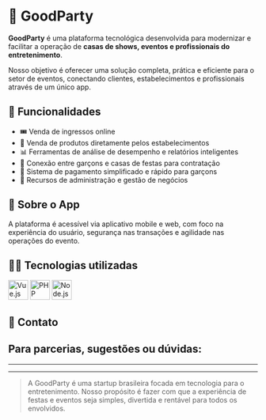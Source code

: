 # 🎉 GoodParty

**GoodParty** é uma plataforma tecnológica desenvolvida para modernizar e facilitar a operação de **casas de shows, eventos e profissionais do entretenimento**.

Nosso objetivo é oferecer uma solução completa, prática e eficiente para o setor de eventos, conectando clientes, estabelecimentos e profissionais através de um único app.

## 🚀 Funcionalidades

- 🎟️ Venda de ingressos online
- 🛒 Venda de produtos diretamente pelos estabelecimentos
- 📊 Ferramentas de análise de desempenho e relatórios inteligentes
- 🤝 Conexão entre garçons e casas de festas para contratação
- 💸 Sistema de pagamento simplificado e rápido para garçons
- 🧠 Recursos de administração e gestão de negócios

## 📱 Sobre o App

A plataforma é acessível via aplicativo mobile e web, com foco na experiência do usuário, segurança nas transações e agilidade nas operações do evento.

## 👨‍💻 Tecnologias utilizadas

<p align="left">
  <img src="https://cdn.jsdelivr.net/gh/devicons/devicon/icons/vuejs/vuejs-original.svg" height="40" alt="Vue.js"/>
  <img src="https://cdn.jsdelivr.net/gh/devicons/devicon/icons/php/php-original.svg" height="40" alt="PHP"/>
  <img src="[https://cdn.simpleicons.org/node-dot-js/339933](https://nodejs.org/static/logos/nodejsStackedDark.svg)" height="40" alt="Node.js"/>
</p>

## 💼 Contato

Para parcerias, sugestões ou dúvidas:
----
----
----

> A GoodParty é uma startup brasileira focada em tecnologia para o entretenimento. Nosso propósito é fazer com que a experiência de festas e eventos seja simples, divertida e rentável para todos os envolvidos.
